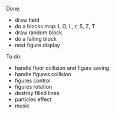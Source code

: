 Done:

- draw field
- do a blocks map: I, O, L, r, S, Z, T
- draw random block
- do a falling block
- next figure display

To do:

- handle floor collision and figure saving
- handle figures collision
- figures control
- figures rotation
- destroy filled lines
- particles effect
- music
